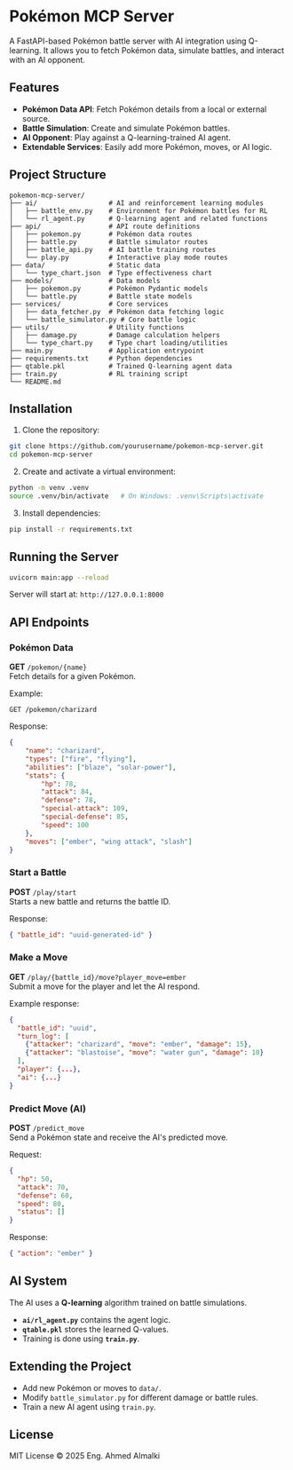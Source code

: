 # Pokémon MCP Server

A FastAPI-based Pokémon battle server with AI integration using Q-learning. 
It allows you to fetch Pokémon data, simulate battles, and interact with an AI opponent.

## Features

- **Pokémon Data API**: Fetch Pokémon details from a local or external source.
- **Battle Simulation**: Create and simulate Pokémon battles.
- **AI Opponent**: Play against a Q-learning-trained AI agent.
- **Extendable Services**: Easily add more Pokémon, moves, or AI logic.

## Project Structure

```
pokemon-mcp-server/
├── ai/                  # AI and reinforcement learning modules
│   ├── battle_env.py    # Environment for Pokémon battles for RL
│   └── rl_agent.py      # Q-learning agent and related functions
├── api/                 # API route definitions
│   ├── pokemon.py       # Pokémon data routes
│   ├── battle.py        # Battle simulator routes
│   ├── battle_api.py    # AI battle training routes
│   └── play.py          # Interactive play mode routes
├── data/                # Static data
│   └── type_chart.json  # Type effectiveness chart
├── models/              # Data models
│   ├── pokemon.py       # Pokémon Pydantic models
│   └── battle.py        # Battle state models
├── services/            # Core services
│   ├── data_fetcher.py  # Pokémon data fetching logic
│   └── battle_simulator.py # Core battle logic
├── utils/               # Utility functions
│   ├── damage.py        # Damage calculation helpers
│   └── type_chart.py    # Type chart loading/utilities
├── main.py              # Application entrypoint
├── requirements.txt     # Python dependencies
├── qtable.pkl           # Trained Q-learning agent data
├── train.py             # RL training script
└── README.md
```

## Installation

1. Clone the repository:

```bash
git clone https://github.com/yourusername/pokemon-mcp-server.git
cd pokemon-mcp-server
```

2. Create and activate a virtual environment:

```bash
python -m venv .venv
source .venv/bin/activate   # On Windows: .venv\Scripts\activate
```

3. Install dependencies:

```bash
pip install -r requirements.txt
```

## Running the Server

```bash
uvicorn main:app --reload
```

Server will start at: `http://127.0.0.1:8000`

## API Endpoints

### Pokémon Data

**GET** `/pokemon/{name}`  
Fetch details for a given Pokémon.

Example:
```
GET /pokemon/charizard
```

Response:
```json
{
    "name": "charizard",
    "types": ["fire", "flying"],
    "abilities": ["blaze", "solar-power"],
    "stats": {
        "hp": 78,
        "attack": 84,
        "defense": 78,
        "special-attack": 109,
        "special-defense": 85,
        "speed": 100
    },
    "moves": ["ember", "wing attack", "slash"]
}
```

### Start a Battle

**POST** `/play/start`  
Starts a new battle and returns the battle ID.

Response:
```json
{ "battle_id": "uuid-generated-id" }
```

### Make a Move

**GET** `/play/{battle_id}/move?player_move=ember`  
Submit a move for the player and let the AI respond.

Example response:
```json
{
  "battle_id": "uuid",
  "turn_log": [
    {"attacker": "charizard", "move": "ember", "damage": 15},
    {"attacker": "blastoise", "move": "water gun", "damage": 10}
  ],
  "player": {...},
  "ai": {...}
}
```

### Predict Move (AI)

**POST** `/predict_move`  
Send a Pokémon state and receive the AI's predicted move.

Request:
```json
{
  "hp": 50,
  "attack": 70,
  "defense": 60,
  "speed": 80,
  "status": []
}
```

Response:
```json
{ "action": "ember" }
```

## AI System

The AI uses a **Q-learning** algorithm trained on battle simulations.  
- **`ai/rl_agent.py`** contains the agent logic.
- **`qtable.pkl`** stores the learned Q-values.
- Training is done using **`train.py`**.

## Extending the Project

- Add new Pokémon or moves to `data/`.
- Modify `battle_simulator.py` for different damage or battle rules.
- Train a new AI agent using `train.py`.

## License

MIT License © 2025 Eng. Ahmed Almalki
